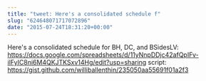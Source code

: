 ```yaml
---
title: "tweet: Here's a consolidated schedule f"
slug: "624648071717072896"
date: "2015-07-24T18:31:20+00:00"
---
```

Here's a consolidated schedule for BH, DC, and BSidesLV: https://docs.google.com/spreadsheets/d/11yNnpDDjc42afQpIFv-ilFyIC8ni6M4QKJTKSxv14Hg/edit?usp=sharing script: https://gist.github.com/williballenthin/235050aa55691f01a2f3